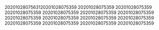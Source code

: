2020102807563120201028075359
20201028075359
20201028075359
20201028075359
20201028075359
20201028075359
20201028075359
20201028075359
20201028075359
20201028075359
20201028075359
20201028075359
20201028075359
20201028075359
20201028075359
